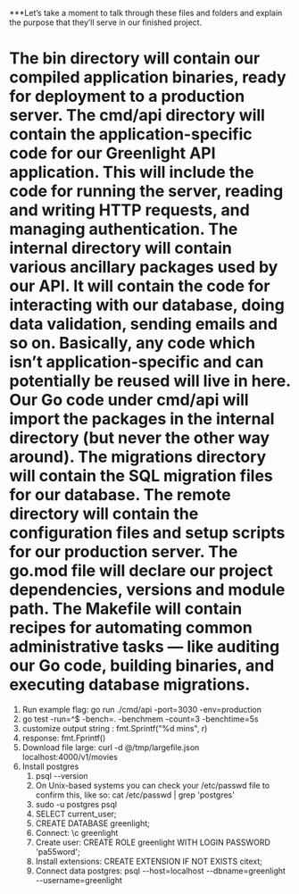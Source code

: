 \*\*\*Let’s take a moment to talk through these files and folders and explain the purpose that
they’ll serve in our finished project.

The bin directory will contain our compiled application binaries, ready for deployment
to a production server.
The cmd/api directory will contain the application-specific code for our Greenlight API
application. This will include the code for running the server, reading and writing HTTP
requests, and managing authentication.
The internal directory will contain various ancillary packages used by our API. It will
contain the code for interacting with our database, doing data validation, sending emails
and so on. Basically, any code which isn’t application-specific and can potentially be
reused will live in here. Our Go code under cmd/api will import the packages in the
internal directory (but never the other way around).
The migrations directory will contain the SQL migration files for our database.
The remote directory will contain the configuration files and setup scripts for our
production server.
The go.mod file will declare our project dependencies, versions and module path.
The Makefile will contain recipes for automating common administrative tasks — like
auditing our Go code, building binaries, and executing database migrations.
===========================================================

1. Run example flag: go run ./cmd/api -port=3030 -env=production
2. go test -run=^$ -bench=. -benchmem -count=3 -benchtime=5s
3. customize output string : fmt.Sprintf("%d mins", r)
4. response: fmt.Fprintf()
5. Download file large: curl -d @/tmp/largefile.json localhost:4000/v1/movies
6. Install postgres
   1. psql --version
   2. On Unix-based systems you can check your /etc/passwd file to
      confirm this, like so: cat /etc/passwd | grep 'postgres'
   3. sudo -u postgres psql
   4. SELECT current_user;
   5. CREATE DATABASE greenlight;
   6. Connect: \c greenlight
   7. Create user: CREATE ROLE greenlight WITH LOGIN PASSWORD 'pa55word';
   8. Install extensions: CREATE EXTENSION IF NOT EXISTS citext;
   9. Connect data postgres: psql --host=localhost --dbname=greenlight --username=greenlight
